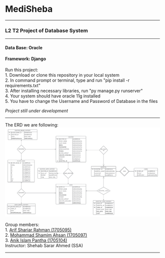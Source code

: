 <h1>MediSheba</h1>
<hr>
<h3>L2 T2 Project of Database System </h3>
<hr>
<h4>Data Base: Oracle</h4>
<h4>Framework: Django</h4>

<p>Run this project:<br>
1. Download or clone this repository in your local system<br>
2. In command prompt or terminal, type and run "pip install -r requirements.txt"<br>
3. After installing necessary libraries, run "py manage.py runserver"<br>
4. Your system should have oracle 11g installed <br>
5. You have to change the Username and Password of Database in the files <br>

<i> Project still under development </i>
</p>
<hr>
<p>
The ERD we are following:<br>
<img src="External_Files/MEDI_SHEBA_ERD.png">
</p>
<p>
Group members:<br>
1. <a href="https://github.com/1705095">Arif Shariar Rahman (1705095)</a> <br>
2. <a href="https://github.com/MdShamim097">Mohammad Shamim Ahsan (1705097) </a><br>
3. <a href="https://github.com/AnikIslamPantha">Anik Islam Pantha (1705104)</a> <br>
Instructor:  Shehab Sarar Ahmed (SSA)<br>
</p>
<hr>
